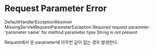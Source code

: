 # Request Parameter Error
DefaultHandlerExceptionResolver
MissingServletRequestParameterException
Required request parameter 'parameter name' for method parameter type String is not present

Request에서 온 parameter에 아무런 값이 없는 경우 발생한다.